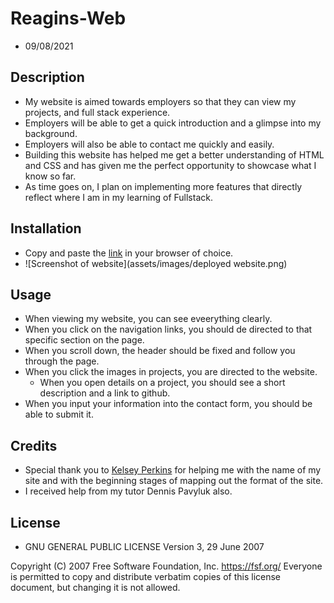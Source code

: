 # Reagins-Web
- 09/08/2021

## Description
- My website is aimed towards employers so that they can view my projects, and full stack experience.
- Employers will be able to get a quick introduction and a glimpse into my background.
- Employers will also be able to contact me quickly and easily. 
- Building this website has helped me get a better understanding of HTML and CSS and has given me the perfect opportunity to showcase what I know so far.
- As time goes on, I plan on implementing more features that directly reflect where I am in my learning of Fullstack.

## Installation
- Copy and paste the [link](https://reagintaylor.github.io/Reagins-Web/) in your browser of choice.
- ![Screenshot of website](assets/images/deployed website.png)

## Usage 
- When viewing my website, you can see eveerything clearly.
- When you click on the navigation links, you should de directed to that specific section on the page.
- When you scroll down, the header should be fixed and follow you through the page.
- When you click the images in projects, you are directed to the website.
    * When you open details on a project, you should see a short description and a link to github.
- When you input your information into the contact form, you should be able to submit it.

## Credits
- Special thank you to [Kelsey Perkins](https://github.com/kperkins97/) for helping me with the name of my site and with the beginning stages of mapping out the format of the site.
- I received help from my tutor Dennis Pavyluk also. 

## License
- GNU GENERAL PUBLIC LICENSE
                       Version 3, 29 June 2007

 Copyright (C) 2007 Free Software Foundation, Inc. <https://fsf.org/>
 Everyone is permitted to copy and distribute verbatim copies
 of this license document, but changing it is not allowed.
